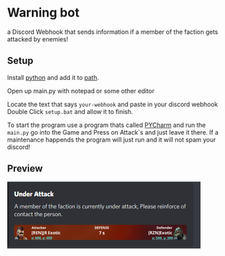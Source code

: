 # Warning bot

a Discord Webhook that sends information if a member of the faction gets attacked by enemies!

## Setup

Install [python](https://www.python.org) and add it to [path](https://datatofish.com/add-python-to-windows-path/).

Open up main.py with notepad or some other editor

Locate the text that says ```your-webhook``` and paste in your discord webhook
Double Click ```setup.bat``` and allow it to finish.

To start the program use a program thats called [PYCharm](https://www.jetbrains.com/pycharm/) and run the ```main.py``` go into the Game and Press on Attack´s and just leave it there. If a maintenance happends the program will just run and it will not spam your discord!

## Preview

![preview](preview.png "Preview")